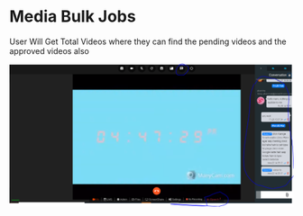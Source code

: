# Media Bulk Jobs

User Will Get Total Videos where they can find the pending videos and the approved videos also

![](../../.gitbook/assets/image%20%28192%29.png)

